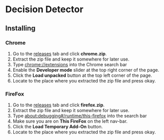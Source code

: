 # Decision Detector
## Installing
### Chrome
1) Go to the [releases](https://github.com/Nano-AI/CollegeDecisionExtension/releases/) tab and click **chrome.zip**.
2) Extract the zip file and keep it somewhere for later use. 
1) Type [chrome://extensions](chrome://extensions) into the Chrome search bar 
2) Enable the **Developer mode** slider at the top right corner of the page.
3) Click the **Load unpacked** button at the top left corner of the page.
4) Locate to the place where you extracted the zip file and press okay.
### FireFox
1) Go to the [releases](https://github.com/Nano-AI/CollegeDecisionExtension/releases/) tab and click **firefox.zip**.
2) Extract the zip file and keep it somewhere for later use. 
1) Type [about:debugging#/runtime/this-firefox](about:debugging#/runtime/this-firefox) into the search bar 
2) Make sure you are on **This FireFox** on the left nav-bar.
3) Click the **Load Temporary Add-On** button. 
4) Locate to the place where you extracted the zip file and press okay.